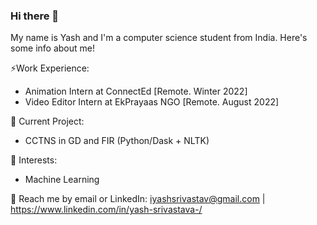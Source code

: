 ### Hi there 👋
My name is Yash and I'm a computer science student from India. Here's some info about me!

⚡Work Experience: <br>
- Animation Intern at ConnectEd [Remote. Winter 2022]
- Video Editor Intern at EkPrayaas NGO [Remote. August 2022]

🔭 Current Project:
- CCTNS in GD and FIR (Python/Dask + NLTK)

🌱 Interests:
- Machine Learning

💬 Reach me by email or LinkedIn: iyashsrivastav@gmail.com | https://www.linkedin.com/in/yash-srivastava-/


<!--
**yashsrivastavv/yashsrivastavv** is a ✨ _special_ ✨ repository because its `README.md` (this file) appears on your GitHub profile.

Here are some ideas to get you started:

- 🔭 I’m currently working on ...
- 🌱 I’m currently learning ...
- 👯 I’m looking to collaborate on ...
- 🤔 I’m looking for help with ...
- 💬 Ask me about ...
- 📫 How to reach me: ...
- 😄 Pronouns: ...
- ⚡ Work Experience:
-->
